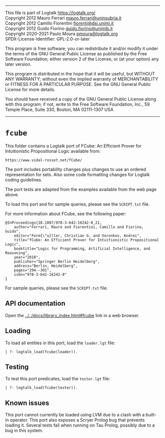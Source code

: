 ________________________________________________________________________

This file is part of Logtalk <https://logtalk.org/>  
Copyright 2012 Mauro Ferrari      <mauro.ferrari@uninsubria.it>  
Copyright 2012 Camillo Fiorentini <fiorenti@dsi.unimi.it>  
Copyright 2012 Guido Fiorino      <guido.fiorino@unimib.it>  
Copyright 2020-2021 Paulo Moura   <pmoura@logtalk.org>  
SPDX-License-Identifier: GPL-2.0-or-later

This program is free software; you can redistribute it and/or modify
it under the terms of the GNU General Public License as published by
the Free Software Foundation; either version 2 of the License, or
(at your option) any later version.

This program is distributed in the hope that it will be useful,
but WITHOUT ANY WARRANTY; without even the implied warranty of
MERCHANTABILITY or FITNESS FOR A PARTICULAR PURPOSE.  See the
GNU General Public License for more details.

You should have received a copy of the GNU General Public License
along with this program; if not, write to the Free Software
Foundation, Inc., 59 Temple Place, Suite 330, Boston, MA  02111-1307  USA
________________________________________________________________________


`fcube`
=======

This folder contains a Logtalk port of FCube: An Efficient Prover for
Intuitionistic Propositional Logic available from:

	https://www.vidal-rosset.net/fCube/

The port includes portability changes plus changes to use an ordered
representation for sets. Also some code formatting changes for Logtalk
coding guidelines.

The port tests are adapted from the examples available from the web
page above.

To load this port and for sample queries, please see the `SCRIPT.txt`
file.

For more information about FCube, see the following paper:

	@InProceedings{10.1007/978-3-642-16242-8_21,
		author="Ferrari, Mauro and Fiorentini, Camillo and Fiorino, Guido",
		editor="Ferm{\"u}ller, Christian G. and Voronkov, Andrei",
		title="fCube: An Efficient Prover for Intuitionistic Propositional Logic",
		booktitle="Logic for Programming, Artificial Intelligence, and Reasoning",
		year="2010",
		publisher="Springer Berlin Heidelberg",
		address="Berlin, Heidelberg",
		pages="294--301",
		isbn="978-3-642-16242-8"
	}

For sample queries, please see the `SCRIPT.txt` file.


API documentation
-----------------

Open the [../../docs/library_index.html#fcube](../../docs/library_index.html#fcube)
link in a web browser.


Loading
-------

To load all entities in this port, load the `loader.lgt` file:

	| ?- logtalk_load(fcube(loader)).


Testing
-------

To test this port predicates, load the `tester.lgt` file:

	| ?- logtalk_load(fcube(tester)).


Known issues
------------

This port cannot currently be loaded using LVM due to a clash with a
built-in operator. This port also exposes a Scryer Prolog bug that
prevents loading it. Several tests fail when running on Tau Prolog,
possibly due to a bug in this system.
